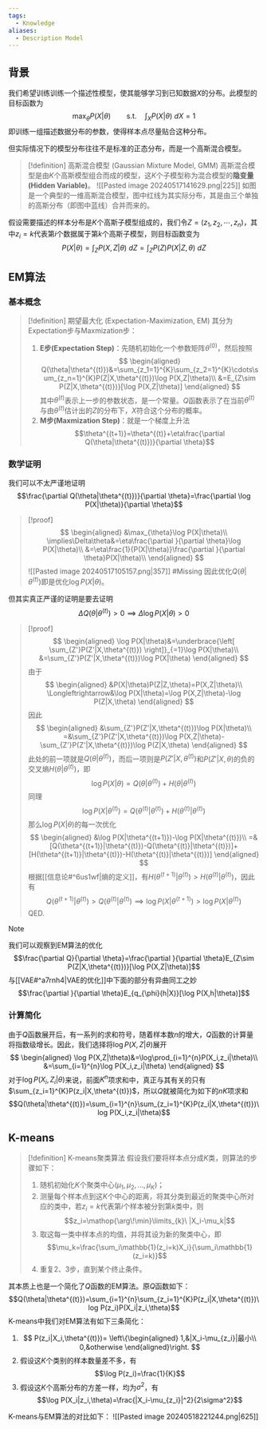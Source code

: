 ```yaml
---
tags:
  - Knowledge
aliases:
  - Description Model
---
```

## 背景
我们希望训练训练一个描述性模型，使其能够学习到已知数据$X$的分布。此模型的目标函数为
$$\max_{\theta}P(X|\theta)\qquad\text{s.t.}\quad\int_{X}P(X|\theta)\ dX=1$$
即训练一组描述数据分布的参数，使得样本点尽量贴合这种分布。

但实际情况下的模型分布往往不是标准的正态分布，而是一个高斯混合模型。
> [!definition] 高斯混合模型 (Gaussian Mixture Model, GMM)
> 高斯混合模型是由$K$个高斯模型组合而成的模型，这$K$个子模型称为混合模型的**隐变量(Hidden Variable)**。
> ![[Pasted image 20240517141629.png|225]]
> 如图是一个典型的一维高斯混合模型，图中红线为其实际分布，其是由三个单独的高斯分布（即图中蓝线）合并而来的。

假设需要描述的样本分布是$K$个高斯子模型组成的，我们令$Z=(z_1,z_2,\cdots,z_{n})$，其中$z_i=k$代表第$i$个数据属于第$k$个高斯子模型，则目标函数变为
$$P(X|\theta)=\int_{Z}P(X,Z|\theta)\ dZ=\int_{Z}P(Z)P(X|Z,\theta)\ dZ$$
## EM算法
### 基本概念
> [!definition] 期望最大化 (Expectation-Maximization, EM)
> 其分为Expectation步与Maxmization步：
> 1. **E步(Expectation Step)**：先随机初始化一个参数矩阵$\theta^{(0)}$，然后按照
> 	$$
> 	\begin{aligned}
> 	Q(\theta|\theta^{(t)})&=\sum_{z_1=1}^{K}\sum_{z_2=1}^{K}\cdots\sum_{z_n=1}^{K}P(Z|X,\theta^{(t)})\log P(X,Z|\theta)\\
> 	&=E_{Z\sim P(Z|X,\theta^{(t)})}[\log P(X,Z|\theta)]
> 	\end{aligned}
> 	$$
> 	其中$\theta^{(t)}$表示上一步的参数状态，是一个常量。$Q$函数表示了在当前$\theta^{(t)}$与由$\theta^{(t)}$估计出的$Z$的分布下，$X$符合这个分布的概率。
> 1. **M步(Maxmization Step)**：就是一个梯度上升法
> 	$$\theta^{(t+1)}=\theta^{(t)}+\eta\frac{\partial Q(\theta|\theta^{(t)})}{\partial \theta}$$
### 数学证明
我们可以不太严谨地证明
$$\frac{\partial Q(\theta|\theta^{(t)})}{\partial \theta}=\frac{\partial \log P(X|\theta)}{\partial \theta}$$
> [!proof] 
> $$
> \begin{aligned}
> &\max_{\theta}\log P(X|\theta)\\
> \implies\Delta\theta&=\eta\frac{\partial }{\partial \theta}\log P(X|\theta)\\
> &=\eta\frac{1}{P(X|\theta)}\frac{\partial }{\partial \theta}P(X|\theta)\\
> \end{aligned}
> $$
> ![[Pasted image 20240517105157.png|357]] #Missing 
> 因此优化$Q(\theta|\theta^{(t)})$即是优化$\log P(X|\theta)$。

但其实真正严谨的证明是要去证明
$$\Delta Q(\theta|\theta^{(t)})>0\implies\Delta\log P(X|\theta)>0$$
> [!proof] 
> $$
> \begin{aligned}
> \log P(X|\theta)&=\underbrace{\left[ \sum_{Z'}P(Z'|X,\theta^{(t)}) \right]}_{=1}\log P(X|\theta)\\
> &=\sum_{Z'}P(Z'|X,\theta^{(t)})\log P(X|\theta)
> \end{aligned}
> $$
> 由于
> $$
> \begin{aligned}
> &P(X|\theta)P(Z|Z,\theta)=P(X,Z|\theta)\\
> \Longleftrightarrow&\log P(X|\theta)=\log P(X,Z|\theta)-\log P(Z|X,\theta)
> \end{aligned}
> $$
> 因此
> $$
> \begin{aligned}
> &\sum_{Z'}P(Z'|X,\theta^{(t)})\log P(X|\theta)\\
> =&\sum_{Z'}P(Z'|X,\theta^{(t)})\log P(X,Z|\theta)-\sum_{Z'}P(Z'|X,\theta^{(t)})\log P(Z|X,\theta)
> \end{aligned}
> $$
> 此处的前一项就是$Q(\theta|\theta^{(t)})$，而后一项则是$P(Z'|X,\theta^{(t)})$和$P(Z'|X,\theta)$的负的交叉熵$H(\theta|\theta^{(t)})$，即
> $$\log P(X|\theta)=Q(\theta|\theta^{(t)})+H(\theta|\theta^{(t)})$$
> 同理
> $$\log P(X|\theta^{(t)})=Q(\theta^{(t)}|\theta^{(t)})+H(\theta^{(t)}|\theta^{(t)})$$
> 那么$\log P(X|\theta)$的每一次优化
> $$
> \begin{aligned}
> &\log P(X|\theta^{(t+1)})-\log P(X|\theta^{(t)})\\
> =&[Q(\theta^{(t+1)}|\theta^{(t)})-Q(\theta^{(t)}|\theta^{(t)})]+[H(\theta^{(t+1)}|\theta^{(t)})-H(\theta^{(t)}|\theta^{(t)})]
> \end{aligned}
> $$
> 根据[[信息论#^6us1wf|熵的定义]]，有$H(\theta^{(t+1)}|\theta^{(t)})>H(\theta^{(t)}|\theta^{(t)})$，因此有
> $$Q(\theta^{(t+1)}|\theta^{(t)})>Q(\theta^{(t)}|\theta^{(t)})\implies\log P(X|\theta^{(t+1)})>\log P(X|\theta^{(t)})$$
> QED.

> [!note] 
> 我们可以观察到EM算法的优化
> $$\frac{\partial Q}{\partial \theta}=\frac{\partial }{\partial \theta}E_{Z\sim P(Z|X,\theta^{(t)})}[\log P(X,Z|\theta)]$$
> 与[[VAE#^a7rnh4|VAE的优化]]中下面的部分有异曲同工之妙
> $$\frac{\partial }{\partial \theta}E_{q_{\phi}(h|X)}[\log P(X,h|\theta)]$$
### 计算简化
由于$Q$函数展开后，有一系列的求和符号，随着样本数$n$的增大，$Q$函数的计算量将指数级增长。因此，我们选择将$\log P(X,Z|\theta)$展开
$$
\begin{aligned}
\log P(X,Z|\theta)&=\log\prod_{i=1}^{n}P(X_i,z_i|\theta)\\
&=\sum_{i=1}^{n}\log P(X_i,z_i|\theta)
\end{aligned}
$$
对于$\log P(X_i,Z_i|\theta)$来说，前面$K^n$项求和中，真正与其有关的只有$\sum_{z_i=1}^{K}P(z_i|X,\theta^{(t)})$，所以$Q$就被简化为如下的$nK$项求和
$$Q(\theta|\theta^{(t)})=\sum_{i=1}^{n}\sum_{z_i=1}^{K}P(z_i|X,\theta^{(t)})\log P(X_i,z_i|\theta)$$
## K-means
> [!definition] K-means聚类算法
> 假设我们要将样本点分成$K$类，则算法的步骤如下：
> 1. 随机初始化$K$个聚类中心$(\mu_1,\mu_2,...,\mu_{K})$；
> 2. 测量每个样本点到这$K$个中心的距离，将其分类到最近的聚类中心所对应的类中，若$z_i=k$代表第$i$个样本被分到第$k$类中，则
> 	$$z_i=\mathop{\arg\!\min}\limits_{k}\ |X_i-\mu_k|$$
> 1. 取这每一类中样本点的均值，并将其设为新的聚类中心，即
> 	$$\mu_k=\frac{\sum_i\mathbb{1}(z_i=k)X_i}{\sum_i\mathbb{1}(z_i=k)}$$
> 1. 重复2、3步，直到某个终止条件。

其本质上也是一个简化了$Q$函数的EM算法。原$Q$函数如下：
$$Q(\theta|\theta^{(t)})=\sum_{i=1}^{n}\sum_{z_i=1}^{K}P(z_i|X,\theta^{(t)})\log P(z_i)P(X_i|z_i,\theta)$$
K-means中我们对EM算法有如下三条简化：
1. $$
	P(z_i|X_i,\theta^{(t)})=
	\left\{\begin{aligned}
	1,&|X_i-\mu_{z_i}|最小\\
	0,&otherwise
	\end{aligned}\right.
	$$
1. 假设这$K$个类别的样本数量差不多，有
$$\log P(z_i)=\frac{1}{K}$$
1. 假设这$K$个高斯分布的方差一样，均为$\sigma^2$，有
$$\log P(X_i|z_i,\theta)=\frac{|X_i-\mu_{z_i}|^2}{2\sigma^2}$$

K-means与EM算法的对比如下：
![[Pasted image 20240518221244.png|625]]
